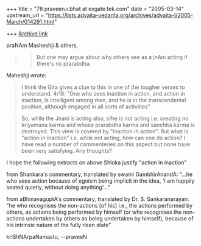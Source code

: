 +++
title = "78 praveen.r.bhat at exgate.tek.com"
date = "2005-03-14"
upstream_url = "https://lists.advaita-vedanta.org/archives/advaita-l/2005-March/014291.html"

+++
[Archive link](https://lists.advaita-vedanta.org/archives/advaita-l/2005-March/014291.html)

praNAm Masheshji & others,

>> But one may argue about why others see as a jnAni acting
>> if there's no prarabdha.

Maheshji wrote:
> I think the Gita gives a clue to this in one of the tougher verses to
> understand. 4/18:
> "One who sees inaction in action, and action in inaction, is
> intelligent among men, and he is in the transcendental position,
> although engaged in all sorts of activities"

> So, while the Jnani is acting also, s/he is not acting i.e. creating
> no kriyamana karma and whose prarabdha karma and sanchita karma is
> destroyed. This view is covered by  "inaction in action". But what is
> "action in inaction" i.e. while not acting, how can one do action? I
> have read a number of commenteries on this aspect but none have been
> very satisfying. Any thoughts?

I hope the following extracts on above Shloka justify "action in inaction"

from Shankara's commentary, translated by swami GambhirAnandA:
"...he who sees action because of egoism being implicit in the idea, 'I am
happily seated quietly, without doing anything'..."

from aBhinavaguptA's commentary, translated by Dr. S. Sankaranarayan:
"he who recognises the non-actions [of his] i.e., the actions performed by
others, as actions being performed by himself (or who recognises the
non-actions undertaken by others as being undertaken by himself), because of
his intrinsic nature of the fully risen state"

kriShNArpaNamastu,
--praveeN

